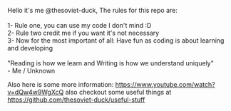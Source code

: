 Hello it's me @thesoviet-duck, The rules for this repo are:<br />
<br />
1- Rule one, you can use my code I don't mind :D <br />
2- Rule two credit me if you want it's not necessary <br />
3- Now for the most important of all: Have fun as coding is about learning and developing<br />
    <br/>"Reading is how we learn and Writing is how we understand uniquely"<br />
    	- Me / Unknown

Also here is some more information: https://www.youtube.com/watch?v=dQw4w9WgXcQ also checkout some useful things at https://github.com/thesoviet-duck/useful-stuff
